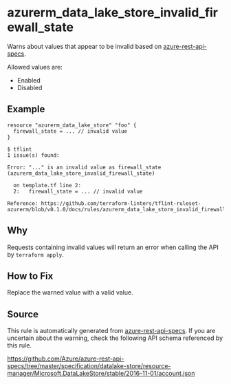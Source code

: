 <!--- This file generated by `tools/apispec-rule-gen/main.go`. DO NOT EDIT --->

# azurerm_data_lake_store_invalid_firewall_state

Warns about values that appear to be invalid based on [azure-rest-api-specs](https://github.com/Azure/azure-rest-api-specs).

Allowed values are:
- Enabled
- Disabled

## Example

```hcl
resource "azurerm_data_lake_store" "foo" {
  firewall_state = ... // invalid value
}
```

```
$ tflint
1 issue(s) found:

Error: "..." is an invalid value as firewall_state (azurerm_data_lake_store_invalid_firewall_state)

  on template.tf line 2:
  2:   firewall_state = ... // invalid value

Reference: https://github.com/terraform-linters/tflint-ruleset-azurerm/blob/v0.1.0/docs/rules/azurerm_data_lake_store_invalid_firewall_state.md

```

## Why

Requests containing invalid values will return an error when calling the API by `terraform apply`.

## How to Fix

Replace the warned value with a valid value.

## Source

This rule is automatically generated from [azure-rest-api-specs](https://github.com/Azure/azure-rest-api-specs). If you are uncertain about the warning, check the following API schema referenced by this rule.

https://github.com/Azure/azure-rest-api-specs/tree/master/specification/datalake-store/resource-manager/Microsoft.DataLakeStore/stable/2016-11-01/account.json
